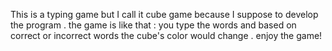  This is a typing game 
 but I call it cube game because I suppose to develop the program .
 the game is like that :
 you type the words and based on correct or incorrect words 
 the cube's color would change .
 enjoy the game!
